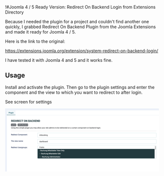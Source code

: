 !#Joomla 4 / 5 Ready Version: Redirect On Backend Login from Extensions Directory

Because I needed the plugin for a project and couldn't find another one quickly, I grabbed Redirect On Backend Plugin from the Joomla Extensions and made it ready for Joomla 4 / 5.

Here is the link to the original:

https://extensions.joomla.org/extension/system-redirect-on-backend-login/

I have tested it with Joomla 4 and 5 and it works fine.

## Usage

Install and activate the plugin. Then go to the plugin settings and enter the component and the view to which you want to redirect to after login.

See screen for settings

![image info](./screenshot.png)
